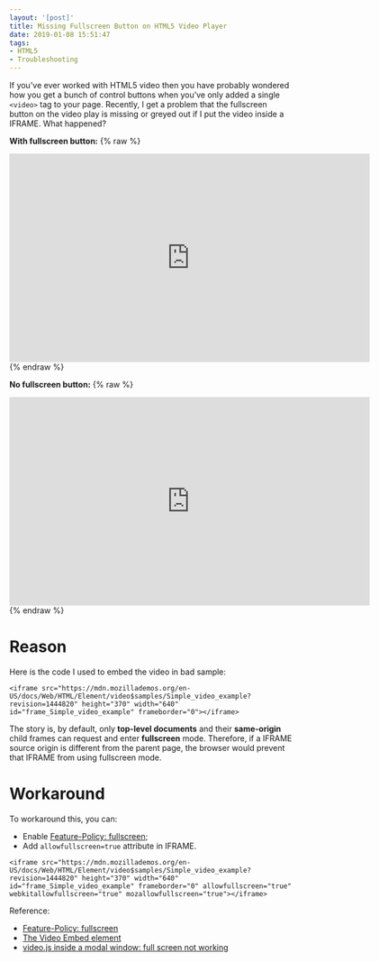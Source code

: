 ```yaml
---
layout: '[post]'
title: Missing Fullscreen Button on HTML5 Video Player
date: 2019-01-08 15:51:47
tags:
- HTML5
- Troubleshooting
---
```

If you've ever worked with HTML5 video then you have probably wondered how you get a bunch of control buttons when you’ve only added a single `<video>` tag to your page. Recently, I get a problem that the fullscreen button on the video play is missing or greyed out if I put the video inside a IFRAME.
What happened?
<!-- more -->
__With fullscreen button:__
{% raw %}
<iframe src="https://mdn.mozillademos.org/en-US/docs/Web/HTML/Element/video$samples/Simple_video_example?revision=1444820" height="370" width="640" id="frame_Simple_video_example" frameborder="0" allowfullscreen="true" webkitallowfullscreen="true" mozallowfullscreen="true"></iframe>
{% endraw %}

__No fullscreen button:__
{% raw %}
<iframe src="https://mdn.mozillademos.org/en-US/docs/Web/HTML/Element/video$samples/Simple_video_example?revision=1444820" height="370" width="640" id="frame_Simple_video_example" frameborder="0"></iframe>
{% endraw %}

# Reason
Here is the code I used to embed the video in bad sample:
```
<iframe src="https://mdn.mozillademos.org/en-US/docs/Web/HTML/Element/video$samples/Simple_video_example?revision=1444820" height="370" width="640" id="frame_Simple_video_example" frameborder="0"></iframe>
```
The story is, by default, only **top-level documents** and their **same-origin** child frames can request and enter **fullscreen** mode. Therefore, if a IFRAME source origin is different from the parent page, the browser would prevent that IFRAME from using fullscreen mode.

# Workaround 
To workaround this, you can:
*   Enable [Feature-Policy: fullscreen](https://developer.mozilla.org/en-US/docs/Web/HTTP/Headers/Feature-Policy/fullscreen);
*   Add `allowfullscreen=true` attribute in IFRAME.

```
<iframe src="https://mdn.mozillademos.org/en-US/docs/Web/HTML/Element/video$samples/Simple_video_example?revision=1444820" height="370" width="640" id="frame_Simple_video_example" frameborder="0" allowfullscreen="true" webkitallowfullscreen="true" mozallowfullscreen="true"></iframe>
```

Reference:
* [Feature-Policy: fullscreen](https://developer.mozilla.org/en-US/docs/Web/HTTP/Headers/Feature-Policy/fullscreen)
* [The Video Embed element](https://developer.mozilla.org/en-US/docs/Web/HTML/Element/video)
* [video.js inside a modal window: full screen not working](https://stackoverflow.com/a/14319859)